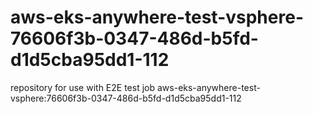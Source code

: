 # aws-eks-anywhere-test-vsphere-76606f3b-0347-486d-b5fd-d1d5cba95dd1-112
repository for use with E2E test job aws-eks-anywhere-test-vsphere:76606f3b-0347-486d-b5fd-d1d5cba95dd1-112
